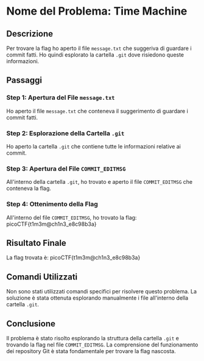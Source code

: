 # Nome del Problema: Time Machine

## Descrizione

Per trovare la flag ho aperto il file `message.txt` che suggeriva di guardare i commit fatti. Ho quindi esplorato la cartella `.git` dove risiedono queste informazioni.

## Passaggi

### Step 1: Apertura del File `message.txt`

Ho aperto il file `message.txt` che conteneva il suggerimento di guardare i commit fatti.

### Step 2: Esplorazione della Cartella `.git`

Ho aperto la cartella `.git` che contiene tutte le informazioni relative ai commit.

### Step 3: Apertura del File `COMMIT_EDITMSG`

All'interno della cartella `.git`, ho trovato e aperto il file `COMMIT_EDITMSG` che conteneva la flag.

### Step 4: Ottenimento della Flag

All'interno del file `COMMIT_EDITMSG`, ho trovato la flag: picoCTF{t1m3m@ch1n3_e8c98b3a}

## Risultato Finale

La flag trovata è: picoCTF{t1m3m@ch1n3_e8c98b3a}

## Comandi Utilizzati

Non sono stati utilizzati comandi specifici per risolvere questo problema. La soluzione è stata ottenuta esplorando manualmente i file all'interno della cartella `.git`.

## Conclusione

Il problema è stato risolto esplorando la struttura della cartella `.git` e trovando la flag nel file `COMMIT_EDITMSG`. La comprensione del funzionamento dei repository Git è stata fondamentale per trovare la flag nascosta.
